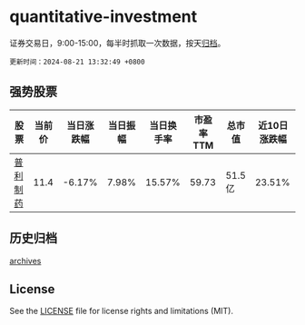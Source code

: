 # quantitative-investment

证券交易日，9:00-15:00，每半时抓取一次数据，按天[归档](archives)。

`更新时间：2024-08-21 13:32:49 +0800`

## 强势股票

|股票|当前价|当日涨跌幅|当日振幅|当日换手率|市盈率TTM|总市值|近10日涨跌幅|
|----|----|----|----|----|----|----|----|
|[普利制药](https://xueqiu.com/S/SZ300630)|11.4|-6.17%|7.98%|15.57%|59.73|51.5亿|23.51%|

## 历史归档

[archives](archives)

## License

See the [LICENSE](LICENSE) file for license rights and limitations (MIT).